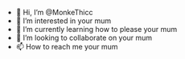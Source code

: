 - 👋 Hi, I’m @MonkeThicc
- 👀 I’m interested in your mum
- 🌱 I’m currently learning how to please your mum
- 💞️ I’m looking to collaborate on your mum
- 📫 How to reach me your mum

<!---
MonkeThicc/MonkeThicc is a ✨ special ✨ repository because its `README.md` (this file) appears on your GitHub profile.
You can click the Preview link to take a look at your changes.
--->
